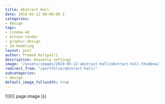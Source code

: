 ```yaml
---
title: Abstract Hall
date: 2019-05-12 00:00:00 Z
categories:
- design
tags:
- cinema-4d
- octane-render
- graphic-design
- 3d-modeling
layout: post
author: Pramod Kotipalli
description: Heavenly settings
image: "/assets/images/2019-05-12-abstract-hall/abstract-hall-thumbnail.png"
redirect_from: "/portfolio/abstract-hall/"
subcategories:
- design
default_image_fullwidth: true
---
```


![]({{ page.image }})
